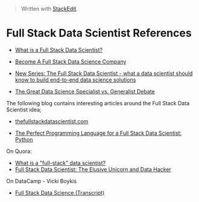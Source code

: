 > Written with [StackEdit](https://stackedit.io/).

# Full Stack Data Scientist References

- [What is a Full Stack Data Scientist?](https://thefullstackdatascientist.com/blog/what-is-a-full-stack-data-scientist/)
- [Become A Full Stack Data Science Company](https://blog.dominodatalab.com/become-full-stack-data-science-company/)

- [New Series: The Full Stack Data Scientist - what a data scientist should know to build end-to-end data science solutions](https://medium.com/applied-data-science/new-series-the-full-stack-data-scientist-15791cbef626)

- [The Great Data Science Specialist vs. Generalist Debate](http://lineardigressions.com/episodes/2019/4/14/the-great-data-science-specialist-vs-generalist-debate)

The following blog contains interesting articles around the Full Stack Data Scientist idea;

- [thefullstackdatascientist.com](https://thefullstackdatascientist.com/)

- [The Perfect Programming Language for a Full Stack Data Scientist: Python](https://thefullstackdatascientist.com/blog/the-perfect-programming-language-for-a-full-stack-data-scientist-python/)

On Quora:

- [What is a "full-stack" data scientist?](https://www.quora.com/What-is-a-full-stack-data-scientist)
- [Full Stack Data Scientist: The Elusive Unicorn and Data Hacker](https://www.datasciencecentral.com/profiles/blogs/full-stack-data-scientist-the-elusive-unicorn-and-data-hacker)

On DataCamp - Vicki Boykis

- [Full Stack Data Science (Transcript)](https://www.datacamp.com/community/blog/full-stack-data-science-transcript)
<!--stackedit_data:
eyJoaXN0b3J5IjpbLTUxMjIwNzg5NSw1NzA5NTU0ODZdfQ==
-->